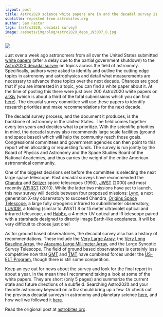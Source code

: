 ```yaml
---
layout: post
title: Astro2020 science white papers are in and the decadal survey is underway!
subtitle: reposted from astrobites.org
author: Sam Factor
tags: [astro2020, decadal survey]
image: /assets/img/blog/astro2020_deps_193037_0.jpg
---
```

<div class="img"><img src="/assets/img/ssb_185163.jpg"></div>

Just over a week ago astronomers from all over the United States submitted <a href="https://en.wikipedia.org/wiki/White_paper">white papers</a> (after a delay due to the partial government shutdown) to the <a href="http://sites.nationalacademies.org/SSB/CurrentProjects/SSB_185159">Astro2020 decadal survey</a> on topics across the field of astronomy. Specifically, authors were asked to identify and outline the cutting edge topics in astronomy and astrophysics and detail what measurements are necessary to advance those topics over the next decade. Chances are good that if you are interested in a topic, you can find a white paper about it. At the time of posting this there were just over 200 Astro2020 white papers on <a href="https://arxiv.org/search/?searchtype=all&amp;query=astro2020&amp;abstracts=show">arXiv</a> (which is about a third of the total submissions which you can find <a href="https://data.surveygizmo.com/reportsview/?key=623127-8873173-ca931dd9d8f235b18a2ca979abc3ff0d&amp;realtime=true">here</a>). The decadal survey committee will use these papers to identify research priorities and make recommendations for the next decade.

The decadal survey process, and the document it produces, is the backbone of astronomy in the United States. The field comes together every ten years and decides what to prioritize. With the scientific priorities in mind, the decadal survey also recommends large scale facilities (ground and space based) which will help the community reach those goals. Congressional committees and government agencies can then point to this report when allocating or requesting funds. The survey is run jointly by the Board of Physics and Astronomy and the Space Studies Board of the National Academies, and thus carries the weight of the entire American astronomical community.

One of the biggest decisions set before the committee is selecting the next large space telescope. Past decadal surveys have recommended the <a href="http://chandra.harvard.edu">Chandra</a> and <a href="http://www.spitzer.caltech.edu">Spitzer</a> space telescopes (1990), <a href="https://www.jwst.nasa.gov">JWST</a> (2000) and most recently <a href="https://www.nasa.gov/wfirst">WFIRST</a> (2010). While the latter two missions have yet to launch, this new survey will decide between four proposed missions: <a href="https://wwwastro.msfc.nasa.gov/lynx/">Lynx</a>, a next generation X-ray observatory to succeed Chandra, <a href="https://asd.gsfc.nasa.gov/firs/">Origins Space Telescope</a>, a large fully cryogenic infrared to submillimeter observatory, <a href="https://asd.gsfc.nasa.gov/luvoir/">LUVIOR</a>, a folding (similar to JWST) 8 or 15 meter ultraviolet optical and infrared telescope, and <a href="https://www.jpl.nasa.gov/habex/">HabEx</a>, a 4 meter UV optical and IR telescope paired with a starshade designed to directly image Earth-like exoplanets. It will be very difficult to choose just one!

As for ground based observatories, the decadal survey also has a history of recommendations. These include the <a href="https://public.nrao.edu/telescopes/vla/">Very Large Array</a>, the <a href="https://public.nrao.edu/telescopes/vla/">Very Long Baseline Array</a>, the <a href="https://public.nrao.edu/telescopes/alma/">Atacama Large Millimeter Array</a>, and the Large Synoptic Survey Telescope. The field of ground based observatories is certainly less competitive now that <a href="https://www.gmto.org">GMT</a> and <a href="https://www.tmt.org">TMT</a> have combined forces under the <a href="https://www.noao.edu/news/2018/us-elt-announcement.php">US-ELT Program</a>, though there is still some competition.

Keep an eye out for news about the survey and look for the final report in about a year. In the mean time I recommend taking a look at some of the white papers. They are short (only 5 pages) and summarize the current state and future directions of a subfield. Searching Astro2020 and your favorite astronomy keyword on arXiv should bring up a few. Or check out the previous decadal surveys in astronomy and planetary science <a href="https://astrobites.org/2013/03/28/a-tale-of-two-surveys/">here</a>, and how well we followed it <a href="https://astrobites.org/2017/03/31/the-midterm-assessment-hows-it-coming/">here</a>.

Read the origional post at [astrobites.org](https://astrobites.org/2019/03/22/astro2020_getting_underway/).

